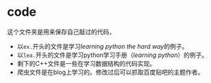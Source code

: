 # code
这个文件夹是用来保存自己敲过的代码，
- 以`ex.`开头的文件是学习*learning python the hard way*的例子。
- 以`lea.`开头的文件是学习python学习手册（*learning python*）的例子。
- 剩下的C++文件是一些在学习数据结构的代码实现。
- 爬虫文件是在blog上学习的。修改过后可以抓取百度贴吧的主题作者。
